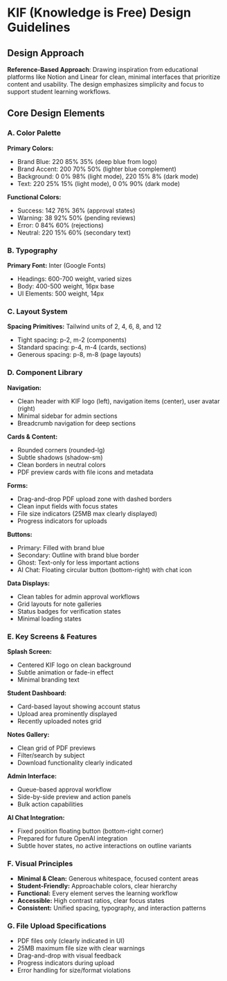 # KIF (Knowledge is Free) Design Guidelines

## Design Approach
**Reference-Based Approach**: Drawing inspiration from educational platforms like Notion and Linear for clean, minimal interfaces that prioritize content and usability. The design emphasizes simplicity and focus to support student learning workflows.

## Core Design Elements

### A. Color Palette
**Primary Colors:**
- Brand Blue: 220 85% 35% (deep blue from logo)
- Brand Accent: 200 70% 50% (lighter blue complement)
- Background: 0 0% 98% (light mode), 220 15% 8% (dark mode)
- Text: 220 25% 15% (light mode), 0 0% 90% (dark mode)

**Functional Colors:**
- Success: 142 76% 36% (approval states)
- Warning: 38 92% 50% (pending reviews)
- Error: 0 84% 60% (rejections)
- Neutral: 220 15% 60% (secondary text)

### B. Typography
**Primary Font:** Inter (Google Fonts)
- Headings: 600-700 weight, varied sizes
- Body: 400-500 weight, 16px base
- UI Elements: 500 weight, 14px

### C. Layout System
**Spacing Primitives:** Tailwind units of 2, 4, 6, 8, and 12
- Tight spacing: p-2, m-2 (components)
- Standard spacing: p-4, m-4 (cards, sections)
- Generous spacing: p-8, m-8 (page layouts)

### D. Component Library

**Navigation:**
- Clean header with KIF logo (left), navigation items (center), user avatar (right)
- Minimal sidebar for admin sections
- Breadcrumb navigation for deep sections

**Cards & Content:**
- Rounded corners (rounded-lg)
- Subtle shadows (shadow-sm)
- Clean borders in neutral colors
- PDF preview cards with file icons and metadata

**Forms:**
- Drag-and-drop PDF upload zone with dashed borders
- Clean input fields with focus states
- File size indicators (25MB max clearly displayed)
- Progress indicators for uploads

**Buttons:**
- Primary: Filled with brand blue
- Secondary: Outline with brand blue border
- Ghost: Text-only for less important actions
- AI Chat: Floating circular button (bottom-right) with chat icon

**Data Displays:**
- Clean tables for admin approval workflows
- Grid layouts for note galleries
- Status badges for verification states
- Minimal loading states

### E. Key Screens & Features

**Splash Screen:**
- Centered KIF logo on clean background
- Subtle animation or fade-in effect
- Minimal branding text

**Student Dashboard:**
- Card-based layout showing account status
- Upload area prominently displayed
- Recently uploaded notes grid

**Notes Gallery:**
- Clean grid of PDF previews
- Filter/search by subject
- Download functionality clearly indicated

**Admin Interface:**
- Queue-based approval workflow
- Side-by-side preview and action panels
- Bulk action capabilities

**AI Chat Integration:**
- Fixed position floating button (bottom-right corner)
- Prepared for future OpenAI integration
- Subtle hover states, no active interactions on outline variants

### F. Visual Principles
- **Minimal & Clean:** Generous whitespace, focused content areas
- **Student-Friendly:** Approachable colors, clear hierarchy
- **Functional:** Every element serves the learning workflow
- **Accessible:** High contrast ratios, clear focus states
- **Consistent:** Unified spacing, typography, and interaction patterns

### G. File Upload Specifications
- PDF files only (clearly indicated in UI)
- 25MB maximum file size with clear warnings
- Drag-and-drop with visual feedback
- Progress indicators during upload
- Error handling for size/format violations